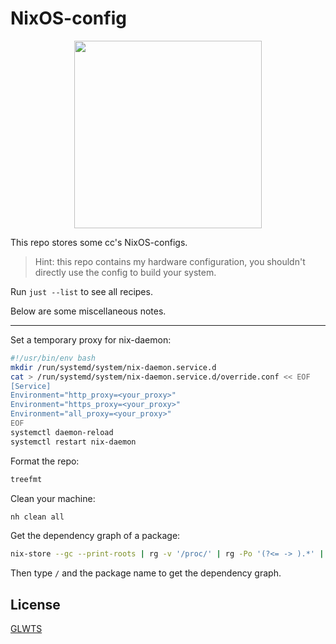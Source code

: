 # NixOS-config

<p align="center"><img src="https://img.chillcicada.com/i/2025/04/19/68030a566a60e.png" width=300px></p>

This repo stores some cc's NixOS-configs.

> Hint: this repo contains my hardware configuration, you shouldn't directly use the config to build your system.

Run `just --list` to see all recipes.

Below are some miscellaneous notes.

---

Set a temporary proxy for nix-daemon:

```bash
#!/usr/bin/env bash
mkdir /run/systemd/system/nix-daemon.service.d
cat > /run/systemd/system/nix-daemon.service.d/override.conf << EOF
[Service]
Environment="http_proxy=<your_proxy>"
Environment="https_proxy=<your_proxy>"
Environment="all_proxy=<your_proxy>"
EOF
systemctl daemon-reload
systemctl restart nix-daemon
```

Format the repo:

```bash
treefmt
```

Clean your machine:

```bash
nh clean all
```

Get the dependency graph of a package:

```bash
nix-store --gc --print-roots | rg -v '/proc/' | rg -Po '(?<= -> ).*' | xargs -o nix-tree
```

Then type `/` and the package name to get the dependency graph.

## License

[GLWTS](LICENSE)

